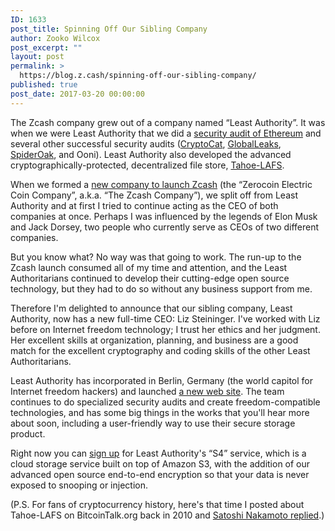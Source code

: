 ```yaml
---
ID: 1633
post_title: Spinning Off Our Sibling Company
author: Zooko Wilcox
post_excerpt: ""
layout: post
permalink: >
  https://blog.z.cash/spinning-off-our-sibling-company/
published: true
post_date: 2017-03-20 00:00:00
---
```

The Zcash company grew out of a company named “Least Authority”. It was when we were Least Authority that we did a <a class="reference external" href="http://leastauthority.com/blog/least_authority_performs_incentive_analysis_for_ethereum/">security audit of Ethereum</a> and several other successful security audits (<a class="reference external" href="http://leastauthority.com/blog/least_authority_performs_security_audit_for_cryptocat/">CryptoCat</a>, <a class="reference external" href="http://leastauthority.com/blog/least_authority_performs_security_audit_for_globaleaks/">GlobalLeaks</a>, <a class="reference external" href="http://leastauthority.com/blog/least_authority_performs_security_audit_for_spideroak/">SpiderOak</a>, and Ooni). Least Authority also developed the advanced cryptographically-protected, decentralized file store, <a class="reference external" href="https://tahoe-lafs.org">Tahoe-LAFS</a>.

When we formed a <a class="reference external" href="/helloworld/">new company to launch Zcash</a> (the “Zerocoin Electric Coin Company”, a.k.a. “The Zcash Company”), we split off from Least Authority and at first I tried to continue acting as the CEO of both companies at once. Perhaps I was influenced by the legends of Elon Musk and Jack Dorsey, two people who currently serve as CEOs of two different companies.

But you know what? No way was that going to work. The run-up to the Zcash launch consumed all of my time and attention, and the Least Authoritarians continued to develop their cutting-edge open source technology, but they had to do so without any business support from me.

Therefore I'm delighted to announce that our sibling company, Least Authority, now has a new full-time CEO: Liz Steininger. I've worked with Liz before on Internet freedom technology; I trust her ethics and her judgment. Her excellent skills at organization, planning, and business are a good match for the excellent cryptography and coding skills of the other Least Authoritarians.

Least Authority has incorporated in Berlin, Germany (the world capitol for Internet freedom hackers) and launched <a class="reference external" href="https://LeastAuthority.com">a new web site</a>. The team continues to do specialized security audits and create freedom-compatible technologies, and has some big things in the works that you'll hear more about soon, including a user-friendly way to use their secure storage product.

Right now you can <a class="reference external" href="https://s4.leastauthority.com/s4-subscription-form">sign up</a> for Least Authority's “S4” service, which is a cloud storage service built on top of Amazon S3, with the addition of our advanced open source end-to-end encryption so that your data is never exposed to snooping or injection.

(P.S. For fans of cryptocurrency history, here's that time I posted about Tahoe-LAFS on BitcoinTalk.org back in 2010 and <a class="reference external" href="https://bitcointalk.org/index.php?topic=890.0">Satoshi Nakamoto replied</a>.)